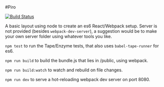 #Piro

[![Build Status](https://travis-ci.org/piro-inc/piro.svg?branch=master)](http://travis-ci.org/piro-inc/piro.git)

A basic layout using node to create an es6 React/Webpack setup. Server is not provided (besides ```webpack-dev-server```), a suggestion would be to make your own server folder using whatever tools you like.

```npm test``` to run the Tape/Enzyme tests, that also uses ```babel-tape-runner``` for es6.

```npm run build``` to build the bundle.js that lies in /public, using webpack.

```npm run build:watch``` to watch and rebuild on file changes.

```npm run dev``` to serve a hot-reloading webpack dev server on port 8080.
